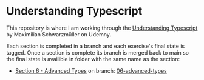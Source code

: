 # Understanding Typescript

This repository is where I am working through the [Understanding Typescript](https://www.udemy.com/course/understanding-typescript) by Maximilian Schwarzmüller on Udemny.

Each section is completed in a branch and each exercise's final state is tagged. Once a section is complete its branch is merged back to main so the final state is availible in folder with the same name as the section:
* [Section 6 - Advanced Types](Section%206%20-%20Advanced%20Types) on branch: [06-advanced-types](https://github.com/jonsmorrow/UNDERSTANDING-TS/tree/06-advanced-types)